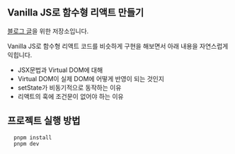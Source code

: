 ## Vanilla JS로 함수형 리액트 만들기

[블로그 글](https://ianlog.me/series/vanillajs-fc-react)을 위한 저장소입니다.

Vanilla JS로 함수형 리액트 코드를 비슷하게 구현을 해보면서 아래 내용을 자연스럽게 익힙니다.

- JSX문법과 Virtual DOM에 대해
- Virtual DOM이 실제 DOM에 어떻게 반영이 되는 것인지
- setState가 비동기적으로 동작하는 이유
- 리액트의 훅에 조건문이 없어야 하는 이유

## 프로젝트 실행 방법

```
  pnpm install
  pnpm dev
```
